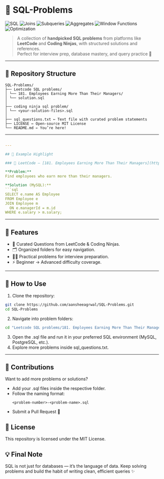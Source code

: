 # 🚀 SQL-Problems  

![SQL](https://img.shields.io/badge/Language-SQL-blue) ![Joins](https://img.shields.io/badge/Keyword-JOIN-purple) ![Subqueries](https://img.shields.io/badge/Keyword-SUBQUERY-green) ![Aggregates](https://img.shields.io/badge/Keyword-AGGREGATE-orange) ![Window Functions](https://img.shields.io/badge/Keyword-WINDOW%20FUNCTIONS-red) ![Optimization](https://img.shields.io/badge/Focus-QUERY%20OPTIMIZATION-yellow)

 

> A collection of **handpicked SQL problems** from platforms like **LeetCode** and **Coding Ninjas**, with structured solutions and references.  
> Perfect for interview prep, database mastery, and query practice 🚀

---

## 📂 Repository Structure  
```
SQL-Problems/
├── Leetcode SQL problems/
│ └── 181. Employees Earning More Than Their Managers/
│ └── solution.sql
│
├── coding ninja sql problem/
│ └── <your-solution-files>.sql
│
├── sql_questions.txt ← Text file with curated problem statements
├── LICENSE ← Open-source MIT License
└── README.md ← You’re here!
```
---

```yaml

---

## 📝 Example Highlight  

### 🔹 LeetCode – [181. Employees Earning More Than Their Managers](https://leetcode.com/problems/employees-earning-more-than-their-managers/)  

**Problem:**  
Find employees who earn more than their managers.  

**Solution (MySQL):**  
```sql
SELECT e.name AS Employee
FROM Employee e
JOIN Employee m
  ON e.managerId = m.id
WHERE e.salary > m.salary;
```
---
## 📌 Features
- 📖 Curated Questions from LeetCode & Coding Ninjas.
- 🗂️ Organized folders for easy navigation.
- 🧑‍💻 Practical problems for interview preparation.
- ⚡ Beginner → Advanced difficulty coverage.
---
## 🚀 How to Use
1. Clone the repository:
```bash
git clone https://github.com/aansheeagrwal/SQL-Problems.git
cd SQL-Problems
```
2. Navigate into problem folders:
```bash
cd "Leetcode SQL problems/181. Employees Earning More Than Their Managers"
```
3. Open the .sql file and run it in your preferred SQL environment (MySQL, PostgreSQL, etc.).
4. Explore more problems inside sql_questions.txt.
---
## 🤝 Contributions
Want to add more problems or solutions?
 - Add your .sql files inside the respective folder.
 - Follow the naming format:
   ```php-template
   <problem-number>-<problem-name>.sql
   ```
- Submit a Pull Request 🚀
 
## 📜 License 
This repository is licensed under the MIT License.

## 💡 Final Note
SQL is not just for databases — it’s the language of data.
Keep solving problems and build the habit of writing clean, efficient queries ✨
